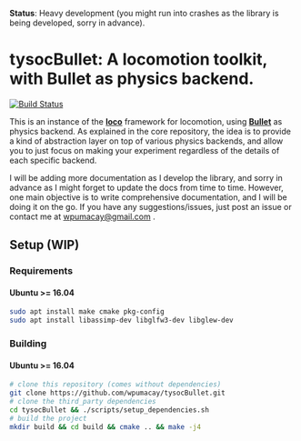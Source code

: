 **Status**: Heavy development (you might run into crashes as the library is being developed, sorry in advance).

# tysocBullet: A locomotion toolkit, with Bullet as physics backend.

[![Build Status](https://travis-ci.com/wpumacay/tysocBullet.svg?branch=master)](https://travis-ci.com/wpumacay/tysocBullet)

<!-- Uncomment once all changes from legacy have been ported -->
<!--![gif-demo-sample](https://media.giphy.com/media/ZDEAQSUraLao0fOhHi/giphy.gif)-->

This is an instance of the [**loco**](https://github.com/wpumacay/tysocCore) framework for locomotion, 
using [**Bullet**](http://bulletphysics.org) as physics backend. As explained in the core repository, the idea
is to provide a kind of abstraction layer on top of various physics backends, and allow you to just
focus on making your experiment regardless of the details of each specific backend.

I will be adding more documentation as I develop the library, and sorry in advance as I might forget 
to update the docs from time to time. However, one main objective is to write comprehensive documentation, 
and I will be doing it on the go. If you have any suggestions/issues, just post an issue or contact me 
at wpumacay@gmail.com .

## Setup (WIP)

### Requirements

#### Ubuntu >= 16.04

```bash
sudo apt install make cmake pkg-config
sudo apt install libassimp-dev libglfw3-dev libglew-dev
```

### Building

#### Ubuntu >= 16.04

```bash
# clone this repository (comes without dependencies)
git clone https://github.com/wpumacay/tysocBullet.git
# clone the third_party dependencies
cd tysocBullet && ./scripts/setup_dependencies.sh
# build the project
mkdir build && cd build && cmake .. && make -j4
```
